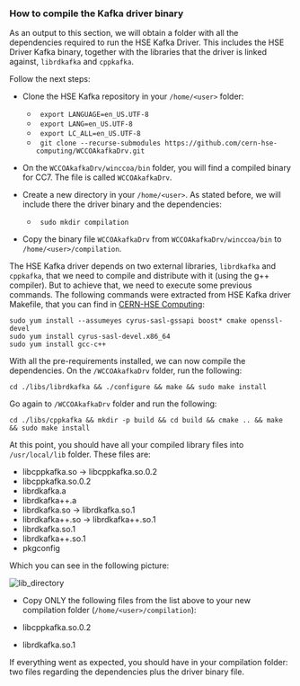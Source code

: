 ### How to compile the Kafka driver binary

As an output to this section, we will obtain a folder with all the dependencies required to run the HSE Kafka Driver. This includes the HSE Driver Kafka binary, together with the libraries that the driver is linked against, ```librdkafka``` and ```cppkafka```.

Follow the next steps:

- Clone the HSE Kafka repository in your ```/home/<user>``` folder:

	- ``` export LANGUAGE=en_US.UTF-8```
	- ``` export LANG=en_US.UTF-8```
	- ``` export LC_ALL=en_US.UTF-8```
	- ``` git clone --recurse-submodules https://github.com/cern-hse-computing/WCCOAkafkaDrv.git```


- On the ```WCCOAkafkaDrv/winccoa/bin``` folder, you will find a compiled binary for CC7. The file is called ```WCCOAkafkaDrv```.

- Create a new directory in your ```/home/<user>```. As stated before, we will include there the driver binary and the dependencies:

	- ``` sudo mkdir compilation```

- Copy the binary file ```WCCOAkafkaDrv``` from ```WCCOAkafkaDrv/winccoa/bin``` to ```/home/<user>/compilation```.


The HSE Kafka driver depends on two external libraries, ```librdkafka``` and ```cppkafka```, that we need to compile and distribute with it (using the g++ compiler). But to achieve that, we need to execute some previous commands. The following commands were extracted from HSE Kafka driver Makefile, that you can find in [CERN-HSE Computing]( https://github.com/cern-hse-computing/WCCOAkafkaDrv/blob/master/Makefile):

```
sudo yum install --assumeyes cyrus-sasl-gssapi boost* cmake openssl-devel
sudo yum install cyrus-sasl-devel.x86_64
sudo yum install gcc-c++
```

With all the pre-requirements installed, we can now compile the dependencies. On the ```/WCCOAkafkaDrv``` folder, run the following:

```cd ./libs/librdkafka && ./configure && make && sudo make install```

Go again to ```/WCCOAkafkaDrv``` folder and run the following:

```cd ./libs/cppkafka && mkdir -p build && cd build && cmake .. && make && sudo make install```

At this point, you should have all your compiled library files into ```/usr/local/lib``` folder. These files are:

- libcppkafka.so -> libcppkafka.so.0.2
- libcppkafka.so.0.2
- librdkafka.a
- librdkafka++.a
- librdkafka.so -> librdkafka.so.1
- librdkafka++.so -> librdkafka++.so.1
- librdkafka.so.1
- librdkafka++.so.1
- pkgconfig

Which you can see in the following picture:

![lib_directory](./imgs/lib_directory.png "Lib directory")

- Copy ONLY the following files from the list above to your new compilation folder (```/home/<user>/compilation```):

- libcppkafka.so.0.2
- librdkafka.so.1


If everything went as expected, you should have in your compilation folder: two files regarding the dependencies plus the driver binary file.